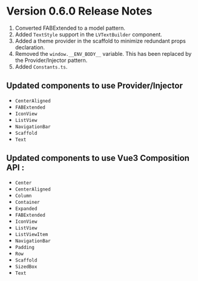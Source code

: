 # Version 0.6.0 Release Notes

1. Converted FABExtended to a model pattern.
2. Added `TextStyle` support in the `LVTextBuilder` component.
3. Added a theme provider in the scaffold to minimize redundant props declaration.
4. Removed the `window.__ENV_BODY__` variable. This has been replaced by the Provider/Injector pattern.
5. Added `Constants.ts`.

## Updated components to use Provider/Injector
- `CenterAligned`
- `FABExtended`
- `IconView`
- `ListView`
- `NavigationBar`
- `Scaffold`
- `Text`

## Updated components to use Vue3 Composition API :
- `Center`
- `CenterAligned`
- `Column`
- `Container`
- `Expanded`
- `FABExtended`
- `IconView`
- `ListView`
- `ListViewItem`
- `NavigationBar`
- `Padding`
- `Row`
- `Scaffold`
- `SizedBox`
- `Text`
